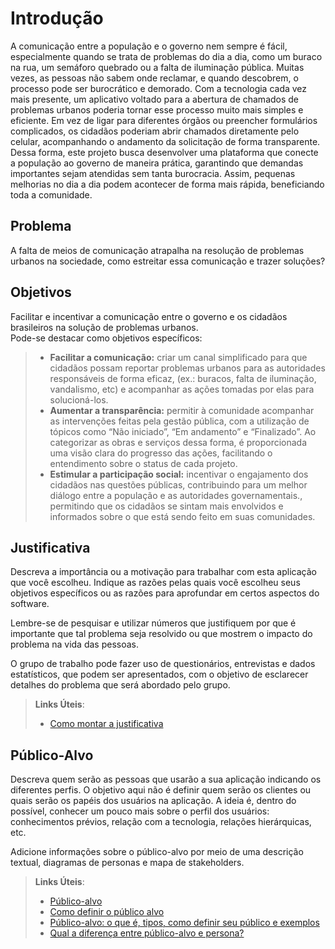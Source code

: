 # Introdução

A comunicação entre a população e o governo nem sempre é fácil, especialmente quando se trata de problemas do dia a dia, como um buraco na rua, um semáforo quebrado ou a falta de iluminação pública. Muitas vezes, as pessoas não sabem onde reclamar, e quando descobrem, o processo pode ser burocrático e demorado.
Com a tecnologia cada vez mais presente, um aplicativo voltado para a abertura de chamados de problemas urbanos poderia tornar esse processo muito mais simples e eficiente. Em vez de ligar para diferentes órgãos ou preencher formulários complicados, os cidadãos poderiam abrir chamados diretamente pelo celular, acompanhando o andamento da solicitação de forma transparente. \
Dessa forma, este projeto busca desenvolver uma plataforma que conecte a população ao governo de maneira prática, garantindo que demandas importantes sejam atendidas sem tanta burocracia. Assim, pequenas melhorias no dia a dia podem acontecer de forma mais rápida, beneficiando toda a comunidade.

## Problema

A falta de meios de comunicação atrapalha na resolução de problemas urbanos na sociedade, como estreitar essa comunicação e trazer soluções?

## Objetivos

Facilitar e incentivar a comunicação entre o governo e os cidadãos brasileiros na solução de problemas urbanos. \
Pode-se destacar como objetivos específicos: 
> - **Facilitar a comunicação:**  criar um canal simplificado para que cidadãos possam reportar problemas urbanos para as autoridades responsáveis de forma eficaz, (ex.: buracos, falta de iluminação, vandalismo, etc) e acompanhar as ações tomadas por elas para solucioná-los.
> -  **Aumentar a transparência:** permitir à comunidade acompanhar as intervenções feitas pela gestão pública, com a utilização de tópicos como “Não iniciado”, “Em andamento” e “Finalizado”. Ao categorizar as obras e serviços dessa forma, é proporcionada uma visão clara do progresso das ações, facilitando o entendimento sobre o status de cada projeto.
> - **Estimular a participação social:** incentivar o engajamento dos cidadãos nas questões públicas, contribuindo para um melhor diálogo entre a população e as autoridades governamentais., permitindo que os cidadãos se sintam mais envolvidos e informados sobre o que está sendo feito em suas comunidades.

## Justificativa

Descreva a importância ou a motivação para trabalhar com esta aplicação que você escolheu. Indique as razões pelas quais você escolheu seus objetivos específicos ou as razões para aprofundar em certos aspectos do software.

Lembre-se de pesquisar e utilizar números que justifiquem por que é importante que tal problema seja resolvido ou que mostrem o impacto do problema na vida das pessoas.

O grupo de trabalho pode fazer uso de questionários, entrevistas e dados estatísticos, que podem ser apresentados, com o objetivo de esclarecer detalhes do problema que será abordado pelo grupo.

> **Links Úteis**:
> - [Como montar a justificativa](https://guiadamonografia.com.br/como-montar-justificativa-do-tcc/)

## Público-Alvo

Descreva quem serão as pessoas que usarão a sua aplicação indicando os diferentes perfis. O objetivo aqui não é definir quem serão os clientes ou quais serão os papéis dos usuários na aplicação. A ideia é, dentro do possível, conhecer um pouco mais sobre o perfil dos usuários: conhecimentos prévios, relação com a tecnologia, relações hierárquicas, etc.

Adicione informações sobre o público-alvo por meio de uma descrição textual, diagramas de personas e mapa de stakeholders.

> **Links Úteis**:
> - [Público-alvo](https://blog.hotmart.com/pt-br/publico-alvo/)
> - [Como definir o público alvo](https://exame.com/pme/5-dicas-essenciais-para-definir-o-publico-alvo-do-seu-negocio/)
> - [Público-alvo: o que é, tipos, como definir seu público e exemplos](https://klickpages.com.br/blog/publico-alvo-o-que-e/)
> - [Qual a diferença entre público-alvo e persona?](https://rockcontent.com/blog/diferenca-publico-alvo-e-persona/)
